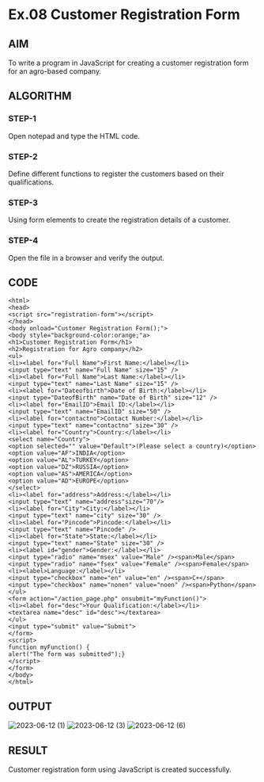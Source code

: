 # Ex.08 Customer Registration Form
## AIM
  To write a program in JavaScript for creating a customer registration form for an agro-based company.

## ALGORITHM
### STEP-1
  Open notepad and type the HTML code.

### STEP-2
  Define different functions to register the customers based on their qualifications.

### STEP-3
  Using form elements to create the registration details of a customer.

### STEP-4
  Open the file in a browser and verify the output.
  
## CODE
```
<html>
<head>
<script src="registration-form"></script>
</head>
<body onload="Customer Registration Form();">
<body style="background-color:orange;"a>
<h1>Customer Registration Form</h1>
<h2>Registration for Agro company</h2>
<ul>
<li><label for="Full Name">First Name:</label></li>
<input type="text" name="Full Name" size="15" />
<li><label for="Full Name">Last Name:</label></li>
<input type="text" name="Last Name" size="15" />
<li><label for="Dateofbirth">Date of Birth:</label></li>
<input type="DateofBirth" name="Date of Birth" size="12" />
<li><label for="EmailID">Email ID:</label></li>
<input type="text" name="EmailID" size="50" />
<li><label for="contactno">Contact Number:</label></li>
<input type="text" name="contactno" size="30" />
<li><label for="Country">Country:</label></li>
<select name="Country">
<option selected="" value="Default">(Please select a country)</option>
<option value="AF">INDIA</option>
<option value="AL">TURKEY</option>
<option value="DZ">RUSSIA</option>
<option value="AS">AMERICA</option>
<option value="AD">EUROPE</option>
</select>
<li><label for="address">Address:</label></li>
<input type="text" name="address"size="70"/>
<li><label for="City">City:</label></li>
<input type="text" name="city" size="30" />
<li><label for="Pincode">Pincode:</label></li>
<input type="text" name="Pincode" />
<li><label for="State">State:</label></li>
<input type="text" name="State" size="30" />
<li><label id="gender">Gender:</label></li>
<input type="radio" name="msex" value="Male" /><span>Male</span>
<input type="radio" name="fsex" value="Female" /><span>Female</span>
<li><label>Language:</label></li>
<input type="checkbox" name="en" value="en" /><span>C+</span>
<input type="checkbox" name="nonen" value="noen" /><span>Python</span>
</ul>
<form action="/action_page.php" onsubmit="myFunction()">
<li><label for="desc">Your Qualification:</label></li>
<textarea name="desc" id="desc"></textarea>
</ul>
<input type="submit" value="Submit">
</form>
<script>
function myFunction() {
alert("The form was submitted");}
</script>
</form>
</body>
</html>
```

## OUTPUT

![2023-06-12 (1)](https://github.com/NarendarNagalingamWEB/EX08_Web-Design/assets/128288529/c6f4479e-f88c-49e0-87eb-3d3ec60a2e6a)
![2023-06-12 (3)](https://github.com/NarendarNagalingamWEB/EX08_Web-Design/assets/128288529/725383f4-89d8-4614-8123-38f0404f5671)
![2023-06-12 (6)](https://github.com/NarendarNagalingamWEB/EX08_Web-Design/assets/128288529/dd8379c4-fa1f-4c9a-85f3-9a99db2977c0)


## RESULT
  Customer registration form using JavaScript is created successfully.
